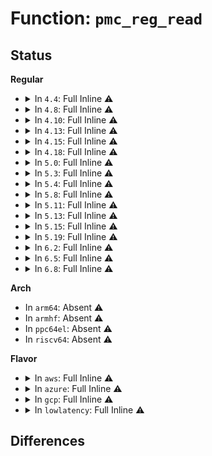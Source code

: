 # Function: <code>pmc_reg_read</code>

## Status
<b>Regular</b>
<ul>
<li>
<details>
<summary>In <code>4.4</code>: Full Inline ⚠️</summary>

**Collision:** Unique Static

**Inline:** Full

**Transformation:** False

**Instances:**

```
In arch/x86/platform/atom/pmc_atom.c (ffffffff810788b2)
Location: arch/x86/platform/atom/pmc_atom.c:172
Inline: True
Inline callers:
  - arch/x86/platform/atom/pmc_atom.c:pmc_atom_read
  - arch/x86/platform/atom/pmc_atom.c:pmc_sleep_tmr_show
  - arch/x86/platform/atom/pmc_atom.c:pmc_sleep_tmr_show
  - arch/x86/platform/atom/pmc_atom.c:pmc_sleep_tmr_show
  - arch/x86/platform/atom/pmc_atom.c:pmc_sleep_tmr_show
  - arch/x86/platform/atom/pmc_atom.c:pmc_sleep_tmr_show
  - arch/x86/platform/atom/pmc_atom.c:pmc_pss_state_show
  - arch/x86/platform/atom/pmc_atom.c:pmc_dev_state_show
  - arch/x86/platform/atom/pmc_atom.c:pmc_dev_state_show
  - arch/x86/platform/atom/pmc_atom.c:pmc_dev_state_show
  - arch/x86/platform/atom/pmc_atom.c:pmc_dev_state_show
```
</details>
</li>
<li>
<details>
<summary>In <code>4.8</code>: Full Inline ⚠️</summary>

**Collision:** Unique Static

**Inline:** Full

**Transformation:** False

**Instances:**

```
In arch/x86/platform/atom/pmc_atom.c (ffffffff81079ecc)
Location: arch/x86/platform/atom/pmc_atom.c:172
Inline: True
Inline callers:
  - arch/x86/platform/atom/pmc_atom.c:pmc_sleep_tmr_show
  - arch/x86/platform/atom/pmc_atom.c:pmc_sleep_tmr_show
  - arch/x86/platform/atom/pmc_atom.c:pmc_sleep_tmr_show
  - arch/x86/platform/atom/pmc_atom.c:pmc_sleep_tmr_show
  - arch/x86/platform/atom/pmc_atom.c:pmc_sleep_tmr_show
  - arch/x86/platform/atom/pmc_atom.c:pmc_pss_state_show
  - arch/x86/platform/atom/pmc_atom.c:pmc_dev_state_show
  - arch/x86/platform/atom/pmc_atom.c:pmc_dev_state_show
  - arch/x86/platform/atom/pmc_atom.c:pmc_dev_state_show
  - arch/x86/platform/atom/pmc_atom.c:pmc_dev_state_show
  - arch/x86/platform/atom/pmc_atom.c:pmc_atom_read
```
</details>
</li>
<li>
<details>
<summary>In <code>4.10</code>: Full Inline ⚠️</summary>

**Collision:** Unique Static

**Inline:** Full

**Transformation:** False

**Instances:**

```
In arch/x86/platform/atom/pmc_atom.c (ffffffff8107dca9)
Location: arch/x86/platform/atom/pmc_atom.c:172
Inline: True
Inline callers:
  - arch/x86/platform/atom/pmc_atom.c:pmc_sleep_tmr_show
  - arch/x86/platform/atom/pmc_atom.c:pmc_sleep_tmr_show
  - arch/x86/platform/atom/pmc_atom.c:pmc_sleep_tmr_show
  - arch/x86/platform/atom/pmc_atom.c:pmc_sleep_tmr_show
  - arch/x86/platform/atom/pmc_atom.c:pmc_sleep_tmr_show
  - arch/x86/platform/atom/pmc_atom.c:pmc_pss_state_show
  - arch/x86/platform/atom/pmc_atom.c:pmc_dev_state_show
  - arch/x86/platform/atom/pmc_atom.c:pmc_dev_state_show
  - arch/x86/platform/atom/pmc_atom.c:pmc_dev_state_show
  - arch/x86/platform/atom/pmc_atom.c:pmc_dev_state_show
  - arch/x86/platform/atom/pmc_atom.c:pmc_atom_read
```
</details>
</li>
<li>
<details>
<summary>In <code>4.13</code>: Full Inline ⚠️</summary>

**Collision:** Unique Static

**Inline:** Full

**Transformation:** False

**Instances:**

```
In drivers/platform/x86/pmc_atom.c (ffffffff817994c9)
Location: drivers/platform/x86/pmc_atom.c:211
Inline: True
Inline callers:
  - drivers/platform/x86/pmc_atom.c:pmc_sleep_tmr_show
  - drivers/platform/x86/pmc_atom.c:pmc_sleep_tmr_show
  - drivers/platform/x86/pmc_atom.c:pmc_sleep_tmr_show
  - drivers/platform/x86/pmc_atom.c:pmc_sleep_tmr_show
  - drivers/platform/x86/pmc_atom.c:pmc_sleep_tmr_show
  - drivers/platform/x86/pmc_atom.c:pmc_pss_state_show
  - drivers/platform/x86/pmc_atom.c:pmc_dev_state_show
  - drivers/platform/x86/pmc_atom.c:pmc_dev_state_show
  - drivers/platform/x86/pmc_atom.c:pmc_dev_state_show
  - drivers/platform/x86/pmc_atom.c:pmc_dev_state_show
  - drivers/platform/x86/pmc_atom.c:pmc_atom_read
```
</details>
</li>
<li>
<details>
<summary>In <code>4.15</code>: Full Inline ⚠️</summary>

**Collision:** Unique Static

**Inline:** Full

**Transformation:** False

**Instances:**

```
In drivers/platform/x86/pmc_atom.c (ffffffff8180f869)
Location: drivers/platform/x86/pmc_atom.c:211
Inline: True
Inline callers:
  - drivers/platform/x86/pmc_atom.c:pmc_sleep_tmr_show
  - drivers/platform/x86/pmc_atom.c:pmc_sleep_tmr_show
  - drivers/platform/x86/pmc_atom.c:pmc_sleep_tmr_show
  - drivers/platform/x86/pmc_atom.c:pmc_sleep_tmr_show
  - drivers/platform/x86/pmc_atom.c:pmc_sleep_tmr_show
  - drivers/platform/x86/pmc_atom.c:pmc_pss_state_show
  - drivers/platform/x86/pmc_atom.c:pmc_dev_state_show
  - drivers/platform/x86/pmc_atom.c:pmc_dev_state_show
  - drivers/platform/x86/pmc_atom.c:pmc_dev_state_show
  - drivers/platform/x86/pmc_atom.c:pmc_dev_state_show
  - drivers/platform/x86/pmc_atom.c:pmc_atom_read
```
</details>
</li>
<li>
<details>
<summary>In <code>4.18</code>: Full Inline ⚠️</summary>

**Collision:** Unique Static

**Inline:** Full

**Transformation:** False

**Instances:**

```
In drivers/platform/x86/pmc_atom.c (ffffffff818596c6)
Location: drivers/platform/x86/pmc_atom.c:211
Inline: True
Inline callers:
  - drivers/platform/x86/pmc_atom.c:pmc_sleep_tmr_show
  - drivers/platform/x86/pmc_atom.c:pmc_sleep_tmr_show
  - drivers/platform/x86/pmc_atom.c:pmc_sleep_tmr_show
  - drivers/platform/x86/pmc_atom.c:pmc_sleep_tmr_show
  - drivers/platform/x86/pmc_atom.c:pmc_sleep_tmr_show
  - drivers/platform/x86/pmc_atom.c:pmc_pss_state_show
  - drivers/platform/x86/pmc_atom.c:pmc_dev_state_show
  - drivers/platform/x86/pmc_atom.c:pmc_dev_state_show
  - drivers/platform/x86/pmc_atom.c:pmc_dev_state_show
  - drivers/platform/x86/pmc_atom.c:pmc_dev_state_show
  - drivers/platform/x86/pmc_atom.c:pmc_atom_read
```
</details>
</li>
<li>
<details>
<summary>In <code>5.0</code>: Full Inline ⚠️</summary>

**Collision:** Unique Static

**Inline:** Full

**Transformation:** False

**Instances:**

```
In drivers/platform/x86/pmc_atom.c (ffffffff81878966)
Location: drivers/platform/x86/pmc_atom.c:211
Inline: True
Inline callers:
  - drivers/platform/x86/pmc_atom.c:pmc_sleep_tmr_show
  - drivers/platform/x86/pmc_atom.c:pmc_sleep_tmr_show
  - drivers/platform/x86/pmc_atom.c:pmc_sleep_tmr_show
  - drivers/platform/x86/pmc_atom.c:pmc_sleep_tmr_show
  - drivers/platform/x86/pmc_atom.c:pmc_sleep_tmr_show
  - drivers/platform/x86/pmc_atom.c:pmc_pss_state_show
  - drivers/platform/x86/pmc_atom.c:pmc_dev_state_show
  - drivers/platform/x86/pmc_atom.c:pmc_dev_state_show
  - drivers/platform/x86/pmc_atom.c:pmc_dev_state_show
  - drivers/platform/x86/pmc_atom.c:pmc_dev_state_show
  - drivers/platform/x86/pmc_atom.c:pmc_atom_read
```
</details>
</li>
<li>
<details>
<summary>In <code>5.3</code>: Full Inline ⚠️</summary>

**Collision:** Unique Static

**Inline:** Full

**Transformation:** False

**Instances:**

```
In drivers/platform/x86/pmc_atom.c (ffffffff818bdc39)
Location: drivers/platform/x86/pmc_atom.c:203
Inline: True
Inline callers:
  - drivers/platform/x86/pmc_atom.c:pmc_sleep_tmr_show
  - drivers/platform/x86/pmc_atom.c:pmc_sleep_tmr_show
  - drivers/platform/x86/pmc_atom.c:pmc_sleep_tmr_show
  - drivers/platform/x86/pmc_atom.c:pmc_sleep_tmr_show
  - drivers/platform/x86/pmc_atom.c:pmc_sleep_tmr_show
  - drivers/platform/x86/pmc_atom.c:pmc_pss_state_show
  - drivers/platform/x86/pmc_atom.c:pmc_dev_state_show
  - drivers/platform/x86/pmc_atom.c:pmc_dev_state_show
  - drivers/platform/x86/pmc_atom.c:pmc_dev_state_show
  - drivers/platform/x86/pmc_atom.c:pmc_dev_state_show
  - drivers/platform/x86/pmc_atom.c:pmc_atom_read
```
</details>
</li>
<li>
<details>
<summary>In <code>5.4</code>: Full Inline ⚠️</summary>

**Collision:** Unique Static

**Inline:** Full

**Transformation:** False

**Instances:**

```
In drivers/platform/x86/pmc_atom.c (ffffffff818f0789)
Location: drivers/platform/x86/pmc_atom.c:203
Inline: True
Inline callers:
  - drivers/platform/x86/pmc_atom.c:pmc_sleep_tmr_show
  - drivers/platform/x86/pmc_atom.c:pmc_sleep_tmr_show
  - drivers/platform/x86/pmc_atom.c:pmc_sleep_tmr_show
  - drivers/platform/x86/pmc_atom.c:pmc_sleep_tmr_show
  - drivers/platform/x86/pmc_atom.c:pmc_sleep_tmr_show
  - drivers/platform/x86/pmc_atom.c:pmc_pss_state_show
  - drivers/platform/x86/pmc_atom.c:pmc_dev_state_show
  - drivers/platform/x86/pmc_atom.c:pmc_dev_state_show
  - drivers/platform/x86/pmc_atom.c:pmc_dev_state_show
  - drivers/platform/x86/pmc_atom.c:pmc_dev_state_show
  - drivers/platform/x86/pmc_atom.c:pmc_atom_read
```
</details>
</li>
<li>
<details>
<summary>In <code>5.8</code>: Full Inline ⚠️</summary>

**Collision:** Unique Static

**Inline:** Full

**Transformation:** False

**Instances:**

```
In drivers/platform/x86/pmc_atom.c (ffffffff819c5949)
Location: drivers/platform/x86/pmc_atom.c:203
Inline: True
Inline callers:
  - drivers/platform/x86/pmc_atom.c:pmc_sleep_tmr_show
  - drivers/platform/x86/pmc_atom.c:pmc_sleep_tmr_show
  - drivers/platform/x86/pmc_atom.c:pmc_sleep_tmr_show
  - drivers/platform/x86/pmc_atom.c:pmc_sleep_tmr_show
  - drivers/platform/x86/pmc_atom.c:pmc_sleep_tmr_show
  - drivers/platform/x86/pmc_atom.c:pmc_pss_state_show
  - drivers/platform/x86/pmc_atom.c:pmc_dev_state_show
  - drivers/platform/x86/pmc_atom.c:pmc_dev_state_show
  - drivers/platform/x86/pmc_atom.c:pmc_dev_state_show
  - drivers/platform/x86/pmc_atom.c:pmc_dev_state_show
  - drivers/platform/x86/pmc_atom.c:pmc_atom_read
```
</details>
</li>
<li>
<details>
<summary>In <code>5.11</code>: Full Inline ⚠️</summary>

**Collision:** Unique Static

**Inline:** Full

**Transformation:** False

**Instances:**

```
In drivers/platform/x86/pmc_atom.c (ffffffff819c5b29)
Location: drivers/platform/x86/pmc_atom.c:203
Inline: True
Inline callers:
  - drivers/platform/x86/pmc_atom.c:pmc_sleep_tmr_show
  - drivers/platform/x86/pmc_atom.c:pmc_sleep_tmr_show
  - drivers/platform/x86/pmc_atom.c:pmc_sleep_tmr_show
  - drivers/platform/x86/pmc_atom.c:pmc_sleep_tmr_show
  - drivers/platform/x86/pmc_atom.c:pmc_sleep_tmr_show
  - drivers/platform/x86/pmc_atom.c:pmc_pss_state_show
  - drivers/platform/x86/pmc_atom.c:pmc_dev_state_show
  - drivers/platform/x86/pmc_atom.c:pmc_dev_state_show
  - drivers/platform/x86/pmc_atom.c:pmc_dev_state_show
  - drivers/platform/x86/pmc_atom.c:pmc_dev_state_show
  - drivers/platform/x86/pmc_atom.c:pmc_atom_read
```
</details>
</li>
<li>
<details>
<summary>In <code>5.13</code>: Full Inline ⚠️</summary>

**Collision:** Unique Static

**Inline:** Full

**Transformation:** False

**Instances:**

```
In drivers/platform/x86/pmc_atom.c (ffffffff819aaab9)
Location: drivers/platform/x86/pmc_atom.c:203
Inline: True
Inline callers:
  - drivers/platform/x86/pmc_atom.c:pmc_sleep_tmr_show
  - drivers/platform/x86/pmc_atom.c:pmc_sleep_tmr_show
  - drivers/platform/x86/pmc_atom.c:pmc_sleep_tmr_show
  - drivers/platform/x86/pmc_atom.c:pmc_sleep_tmr_show
  - drivers/platform/x86/pmc_atom.c:pmc_sleep_tmr_show
  - drivers/platform/x86/pmc_atom.c:pmc_pss_state_show
  - drivers/platform/x86/pmc_atom.c:pmc_dev_state_show
  - drivers/platform/x86/pmc_atom.c:pmc_dev_state_show
  - drivers/platform/x86/pmc_atom.c:pmc_dev_state_show
  - drivers/platform/x86/pmc_atom.c:pmc_dev_state_show
  - drivers/platform/x86/pmc_atom.c:pmc_atom_read
```
</details>
</li>
<li>
<details>
<summary>In <code>5.15</code>: Full Inline ⚠️</summary>

**Collision:** Unique Static

**Inline:** Full

**Transformation:** False

**Instances:**

```
In drivers/platform/x86/pmc_atom.c (ffffffff81a584e9)
Location: drivers/platform/x86/pmc_atom.c:203
Inline: True
Inline callers:
  - drivers/platform/x86/pmc_atom.c:pmc_sleep_tmr_show
  - drivers/platform/x86/pmc_atom.c:pmc_sleep_tmr_show
  - drivers/platform/x86/pmc_atom.c:pmc_sleep_tmr_show
  - drivers/platform/x86/pmc_atom.c:pmc_sleep_tmr_show
  - drivers/platform/x86/pmc_atom.c:pmc_sleep_tmr_show
  - drivers/platform/x86/pmc_atom.c:pmc_pss_state_show
  - drivers/platform/x86/pmc_atom.c:pmc_dev_state_show
  - drivers/platform/x86/pmc_atom.c:pmc_dev_state_show
  - drivers/platform/x86/pmc_atom.c:pmc_dev_state_show
  - drivers/platform/x86/pmc_atom.c:pmc_dev_state_show
  - drivers/platform/x86/pmc_atom.c:pmc_atom_read
```
</details>
</li>
<li>
<details>
<summary>In <code>5.19</code>: Full Inline ⚠️</summary>

**Collision:** Unique Static

**Inline:** Full

**Transformation:** False

**Instances:**

```
In drivers/platform/x86/pmc_atom.c (ffffffff81bc80d6)
Location: drivers/platform/x86/pmc_atom.c:204
Inline: True
Inline callers:
  - drivers/platform/x86/pmc_atom.c:pmc_sleep_tmr_show
  - drivers/platform/x86/pmc_atom.c:pmc_sleep_tmr_show
  - drivers/platform/x86/pmc_atom.c:pmc_sleep_tmr_show
  - drivers/platform/x86/pmc_atom.c:pmc_sleep_tmr_show
  - drivers/platform/x86/pmc_atom.c:pmc_sleep_tmr_show
  - drivers/platform/x86/pmc_atom.c:pmc_pss_state_show
  - drivers/platform/x86/pmc_atom.c:pmc_dev_state_show
  - drivers/platform/x86/pmc_atom.c:pmc_dev_state_show
  - drivers/platform/x86/pmc_atom.c:pmc_dev_state_show
  - drivers/platform/x86/pmc_atom.c:pmc_dev_state_show
  - drivers/platform/x86/pmc_atom.c:pmc_atom_read
```
</details>
</li>
<li>
<details>
<summary>In <code>6.2</code>: Full Inline ⚠️</summary>

**Collision:** Unique Static

**Inline:** Full

**Transformation:** False

**Instances:**

```
In drivers/platform/x86/pmc_atom.c (ffffffff81d70e06)
Location: drivers/platform/x86/pmc_atom.c:204
Inline: True
Inline callers:
  - drivers/platform/x86/pmc_atom.c:pmc_sleep_tmr_show
  - drivers/platform/x86/pmc_atom.c:pmc_sleep_tmr_show
  - drivers/platform/x86/pmc_atom.c:pmc_sleep_tmr_show
  - drivers/platform/x86/pmc_atom.c:pmc_sleep_tmr_show
  - drivers/platform/x86/pmc_atom.c:pmc_sleep_tmr_show
  - drivers/platform/x86/pmc_atom.c:pmc_pss_state_show
  - drivers/platform/x86/pmc_atom.c:pmc_dev_state_show
  - drivers/platform/x86/pmc_atom.c:pmc_dev_state_show
  - drivers/platform/x86/pmc_atom.c:pmc_dev_state_show
  - drivers/platform/x86/pmc_atom.c:pmc_dev_state_show
  - drivers/platform/x86/pmc_atom.c:pmc_atom_read
```
</details>
</li>
<li>
<details>
<summary>In <code>6.5</code>: Full Inline ⚠️</summary>

**Collision:** Unique Static

**Inline:** Full

**Transformation:** False

**Instances:**

```
In drivers/platform/x86/pmc_atom.c (ffffffff81ddeac6)
Location: drivers/platform/x86/pmc_atom.c:204
Inline: True
Inline callers:
  - drivers/platform/x86/pmc_atom.c:pmc_sleep_tmr_show
  - drivers/platform/x86/pmc_atom.c:pmc_sleep_tmr_show
  - drivers/platform/x86/pmc_atom.c:pmc_sleep_tmr_show
  - drivers/platform/x86/pmc_atom.c:pmc_sleep_tmr_show
  - drivers/platform/x86/pmc_atom.c:pmc_sleep_tmr_show
  - drivers/platform/x86/pmc_atom.c:pmc_pss_state_show
  - drivers/platform/x86/pmc_atom.c:pmc_dev_state_show
  - drivers/platform/x86/pmc_atom.c:pmc_dev_state_show
  - drivers/platform/x86/pmc_atom.c:pmc_dev_state_show
  - drivers/platform/x86/pmc_atom.c:pmc_dev_state_show
  - drivers/platform/x86/pmc_atom.c:pmc_atom_read
```
</details>
</li>
<li>
<details>
<summary>In <code>6.8</code>: Full Inline ⚠️</summary>

**Collision:** Unique Static

**Inline:** Full

**Transformation:** False

**Instances:**

```
In drivers/platform/x86/pmc_atom.c (ffffffff81e949d6)
Location: drivers/platform/x86/pmc_atom.c:204
Inline: True
Inline callers:
  - drivers/platform/x86/pmc_atom.c:pmc_sleep_tmr_show
  - drivers/platform/x86/pmc_atom.c:pmc_sleep_tmr_show
  - drivers/platform/x86/pmc_atom.c:pmc_sleep_tmr_show
  - drivers/platform/x86/pmc_atom.c:pmc_sleep_tmr_show
  - drivers/platform/x86/pmc_atom.c:pmc_sleep_tmr_show
  - drivers/platform/x86/pmc_atom.c:pmc_pss_state_show
  - drivers/platform/x86/pmc_atom.c:pmc_dev_state_show
  - drivers/platform/x86/pmc_atom.c:pmc_dev_state_show
  - drivers/platform/x86/pmc_atom.c:pmc_dev_state_show
  - drivers/platform/x86/pmc_atom.c:pmc_dev_state_show
  - drivers/platform/x86/pmc_atom.c:pmc_atom_read
```
</details>
</li>
</ul>
<b>Arch</b>
<ul>
<li>
In <code>arm64</code>: Absent ⚠️
</li>
<li>
In <code>armhf</code>: Absent ⚠️
</li>
<li>
In <code>ppc64el</code>: Absent ⚠️
</li>
<li>
In <code>riscv64</code>: Absent ⚠️
</li>
</ul>
<b>Flavor</b>
<ul>
<li>
<details>
<summary>In <code>aws</code>: Full Inline ⚠️</summary>

**Collision:** Unique Static

**Inline:** Full

**Transformation:** False

**Instances:**

```
In drivers/platform/x86/pmc_atom.c (ffffffff81891ab9)
Location: drivers/platform/x86/pmc_atom.c:203
Inline: True
Inline callers:
  - drivers/platform/x86/pmc_atom.c:pmc_sleep_tmr_show
  - drivers/platform/x86/pmc_atom.c:pmc_sleep_tmr_show
  - drivers/platform/x86/pmc_atom.c:pmc_sleep_tmr_show
  - drivers/platform/x86/pmc_atom.c:pmc_sleep_tmr_show
  - drivers/platform/x86/pmc_atom.c:pmc_sleep_tmr_show
  - drivers/platform/x86/pmc_atom.c:pmc_pss_state_show
  - drivers/platform/x86/pmc_atom.c:pmc_dev_state_show
  - drivers/platform/x86/pmc_atom.c:pmc_dev_state_show
  - drivers/platform/x86/pmc_atom.c:pmc_dev_state_show
  - drivers/platform/x86/pmc_atom.c:pmc_dev_state_show
  - drivers/platform/x86/pmc_atom.c:pmc_atom_read
```
</details>
</li>
<li>
<details>
<summary>In <code>azure</code>: Full Inline ⚠️</summary>

**Collision:** Unique Static

**Inline:** Full

**Transformation:** False

**Instances:**

```
In drivers/platform/x86/pmc_atom.c (ffffffff8184ae39)
Location: drivers/platform/x86/pmc_atom.c:203
Inline: True
Inline callers:
  - drivers/platform/x86/pmc_atom.c:pmc_sleep_tmr_show
  - drivers/platform/x86/pmc_atom.c:pmc_sleep_tmr_show
  - drivers/platform/x86/pmc_atom.c:pmc_sleep_tmr_show
  - drivers/platform/x86/pmc_atom.c:pmc_sleep_tmr_show
  - drivers/platform/x86/pmc_atom.c:pmc_sleep_tmr_show
  - drivers/platform/x86/pmc_atom.c:pmc_pss_state_show
  - drivers/platform/x86/pmc_atom.c:pmc_dev_state_show
  - drivers/platform/x86/pmc_atom.c:pmc_dev_state_show
  - drivers/platform/x86/pmc_atom.c:pmc_dev_state_show
  - drivers/platform/x86/pmc_atom.c:pmc_dev_state_show
  - drivers/platform/x86/pmc_atom.c:pmc_atom_read
```
</details>
</li>
<li>
<details>
<summary>In <code>gcp</code>: Full Inline ⚠️</summary>

**Collision:** Unique Static

**Inline:** Full

**Transformation:** False

**Instances:**

```
In drivers/platform/x86/pmc_atom.c (ffffffff818e55b9)
Location: drivers/platform/x86/pmc_atom.c:203
Inline: True
Inline callers:
  - drivers/platform/x86/pmc_atom.c:pmc_sleep_tmr_show
  - drivers/platform/x86/pmc_atom.c:pmc_sleep_tmr_show
  - drivers/platform/x86/pmc_atom.c:pmc_sleep_tmr_show
  - drivers/platform/x86/pmc_atom.c:pmc_sleep_tmr_show
  - drivers/platform/x86/pmc_atom.c:pmc_sleep_tmr_show
  - drivers/platform/x86/pmc_atom.c:pmc_pss_state_show
  - drivers/platform/x86/pmc_atom.c:pmc_dev_state_show
  - drivers/platform/x86/pmc_atom.c:pmc_dev_state_show
  - drivers/platform/x86/pmc_atom.c:pmc_dev_state_show
  - drivers/platform/x86/pmc_atom.c:pmc_dev_state_show
  - drivers/platform/x86/pmc_atom.c:pmc_atom_read
```
</details>
</li>
<li>
<details>
<summary>In <code>lowlatency</code>: Full Inline ⚠️</summary>

**Collision:** Unique Static

**Inline:** Full

**Transformation:** False

**Instances:**

```
In drivers/platform/x86/pmc_atom.c (ffffffff81902219)
Location: drivers/platform/x86/pmc_atom.c:203
Inline: True
Inline callers:
  - drivers/platform/x86/pmc_atom.c:pmc_sleep_tmr_show
  - drivers/platform/x86/pmc_atom.c:pmc_sleep_tmr_show
  - drivers/platform/x86/pmc_atom.c:pmc_sleep_tmr_show
  - drivers/platform/x86/pmc_atom.c:pmc_sleep_tmr_show
  - drivers/platform/x86/pmc_atom.c:pmc_sleep_tmr_show
  - drivers/platform/x86/pmc_atom.c:pmc_pss_state_show
  - drivers/platform/x86/pmc_atom.c:pmc_dev_state_show
  - drivers/platform/x86/pmc_atom.c:pmc_dev_state_show
  - drivers/platform/x86/pmc_atom.c:pmc_dev_state_show
  - drivers/platform/x86/pmc_atom.c:pmc_dev_state_show
  - drivers/platform/x86/pmc_atom.c:pmc_atom_read
```
</details>
</li>
</ul>

## Differences
